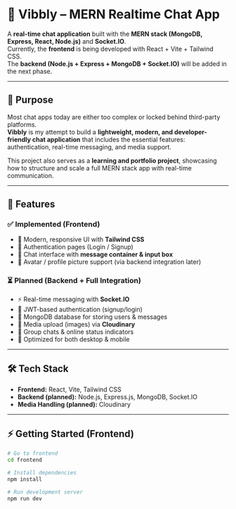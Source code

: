 # 💬 Vibbly – MERN Realtime Chat App

A **real-time chat application** built with the **MERN stack (MongoDB, Express, React, Node.js)** and **Socket.IO**.  
Currently, the **frontend** is being developed with React + Vite + Tailwind CSS.  
The **backend (Node.js + Express + MongoDB + Socket.IO)** will be added in the next phase.  

---

## 🎯 Purpose

Most chat apps today are either too complex or locked behind third-party platforms.  
**Vibbly** is my attempt to build a **lightweight, modern, and developer-friendly chat application** that includes the essential features: authentication, real-time messaging, and media support.  

This project also serves as a **learning and portfolio project**, showcasing how to structure and scale a full MERN stack app with real-time communication.

---

## 🚀 Features

### ✅ Implemented (Frontend)
- 🎨 Modern, responsive UI with **Tailwind CSS**  
- 🔐 Authentication pages (Login / Signup)  
- 💬 Chat interface with **message container & input box**  
- 📸 Avatar / profile picture support (via backend integration later)  

### ⏳ Planned (Backend + Full Integration)
- ⚡ Real-time messaging with **Socket.IO**  
- 🔐 JWT-based authentication (signup/login)  
- 💾 MongoDB database for storing users & messages  
- 📸 Media upload (images) via **Cloudinary**  
- 👥 Group chats & online status indicators  
- 📱 Optimized for both desktop & mobile  

---

## 🛠️ Tech Stack

- **Frontend:** React, Vite, Tailwind CSS  
- **Backend (planned):** Node.js, Express.js, MongoDB, Socket.IO  
- **Media Handling (planned):** Cloudinary  

---

## ⚡ Getting Started (Frontend)

```bash
# Go to frontend
cd frontend

# Install dependencies
npm install

# Run development server
npm run dev
